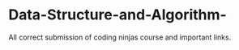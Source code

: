 # Data-Structure-and-Algorithm-
All correct submission of coding ninjas course and important links.
